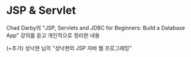 # JSP & Servlet
Chad Darby의 "JSP, Servlets and JDBC for Beginners: Build a Database App" 강의를 듣고 개인적으로 정리한 내용

(+추가) 성낙현 님의 "성낙현의 JSP 자바 웹 프로그래밍"
